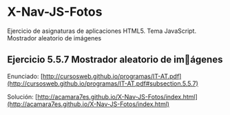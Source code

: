 # X-Nav-JS-Fotos
Ejercicio de asignaturas de aplicaciones HTML5. Tema JavaScript. Mostrador aleatorio de imágenes

## Ejercicio 5.5.7 Mostrador aleatorio de imágenes
Enunciado: [http://cursosweb.github.io/programas/IT-AT.pdf](http://cursosweb.github.io/programas/IT-AT.pdf#subsection.5.5.7)

Solución: [http://acamara7es.github.io/X-Nav-JS-Fotos/index.html](http://acamara7es.github.io/X-Nav-JS-Fotos/index.html)
